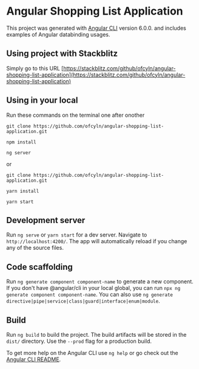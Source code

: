 # Angular Shopping List Application

This project was generated with [Angular CLI](https://github.com/angular/angular-cli) version 6.0.0. and includes examples of Angular databinding usages.

## Using project with Stackblitz

Simply go to this URL [https://stackblitz.com/github/ofcyln/angular-shopping-list-application](https://stackblitz.com/github/ofcyln/angular-shopping-list-application)

## Using in your local

Run these commands on the terminal one after onother

    git clone https://github.com/ofcyln/angular-shopping-list-application.git

    npm install

    ng server

or

    git clone https://github.com/ofcyln/angular-shopping-list-application.git

    yarn install

    yarn start

## Development server

Run `ng serve` or `yarn start` for a dev server. Navigate to `http://localhost:4200/`. The app will automatically reload if you change any of the source files.

## Code scaffolding

Run `ng generate component component-name` to generate a new component. If you don't have @angular/cli in your local global, you can run `npx ng generate component component-name`. You can also use `ng generate directive|pipe|service|class|guard|interface|enum|module`.

## Build

Run `ng build` to build the project. The build artifacts will be stored in the `dist/` directory. Use the `--prod` flag for a production build.

To get more help on the Angular CLI use `ng help` or go check out the [Angular CLI README](https://github.com/angular/angular-cli/blob/master/README.md).
